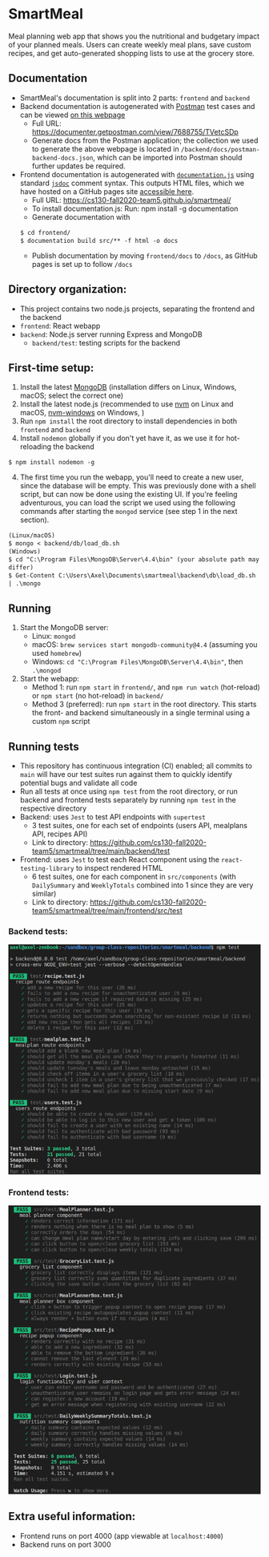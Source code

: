 # SmartMeal
Meal planning web app that shows you the nutritional and budgetary impact of your planned meals. Users can create weekly meal plans, save custom recipes, and get auto-generated shopping lists to use at the grocery store.

## Documentation
* SmartMeal's documentation is split into 2 parts: `frontend` and `backend`
* Backend documentation is autogenerated with [Postman](https://www.postman.com/api-documentation-tool/) test cases and can be viewed [on this webpage](https://documenter.getpostman.com/view/7688755/TVetcSDp)
  * Full URL: https://documenter.getpostman.com/view/7688755/TVetcSDp
  * Generate docs from the Postman application; the collection we used to generate the above webpage is located in `/backend/docs/postman-backend-docs.json`, which can be imported into Postman should further updates be required.
* Frontend documentation is autogenerated with [`documentation.js`](https://documentation.js.org/) using standard [`jsdoc`](https://jsdoc.app/) comment syntax. This outputs HTML files, which we have hosted on a GitHub pages site [accessible here](https://cs130-fall2020-team5.github.io/smartmeal/).
  * Full URL: https://cs130-fall2020-team5.github.io/smartmeal/
  * To install documentation.js: Run: npm install -g documentation
  * Generate documentation with
  ```
  $ cd frontend/
  $ documentation build src/** -f html -o docs
  ```
  * Publish documentation by moving `frontend/docs` to `/docs`, as GitHub pages is set up to follow `/docs`

## Directory organization:
* This project contains two node.js projects, separating the frontend and the backend
* `frontend`: React webapp
* `backend`: Node.js server running Express and MongoDB
  * `backend/test`: testing scripts for the backend

## First-time setup:
1. Install the latest [MongoDB](https://docs.mongodb.com/manual/installation/) (installation differs on Linux, Windows, macOS; select the correct one)
2. Install the latest node.js (recommended to use [nvm](https://github.com/nvm-sh/nvm) on Linux and macOS, [nvm-windows](https://github.com/coreybutler/nvm-windows) on Windows, )
3. Run `npm install` the root directory to install dependencies in both `frontend` and `backend`
4. Install `nodemon` globally if you don't yet have it, as we use it for hot-reloading the backend
```
$ npm install nodemon -g
```
4. The first time you run the webapp, you'll need to create a new user, since the database will be empty. This was previously done with a shell script, but can now be done using the existing UI. If you're feeling adventurous, you can load the script we used using the following commands after starting the `mongod` service (see step 1 in the next section).

```
(Linux/macOS)
$ mongo < backend/db/load_db.sh
(Windows)   
$ cd "C:\Program Files\MongoDB\Server\4.4\bin" (your absolute path may differ)
$ Get-Content C:\Users\Axel\Documents\smartmeal\backend\db\load_db.sh | .\mongo
```
## Running
1. Start the MongoDB server:
   * Linux: `mongod`
   * macOS: `brew services start mongodb-community@4.4` (assuming you used `homebrew`)
   * Windows: `cd "C:\Program Files\MongoDB\Server\4.4\bin"`, then `.\mongod`
2. Start the webapp:
   * Method 1: run `npm start` in `frontend/`, and `npm run watch` (hot-reload) or `npm start` (no hot-reload) in `backend/`
   * Method 3 (preferred): run `npm start` in the root directory. This starts the front- and backend simultaneously in a single terminal using a custom `npm` script

## Running tests
* This repository has continuous integration (CI) enabled; all commits to `main` will have our test suites run against them to quickly identify potential bugs and validate all code
* Run all tests at once using `npm test` from the root directory, or run backend and frontend tests separately by running `npm test` in the respective directory
* Backend: uses `Jest` to test API endpoints with `supertest`
  * 3 test suites, one for each set of endpoints (users API, mealplans API, recipes API)
  * Link to directory: https://github.com/cs130-fall2020-team5/smartmeal/tree/main/backend/test
* Frontend: uses `Jest` to test each React component using the `react-testing-library` to inspect rendered HTML
  * 6 test suites, one for each component in `src/components` (with `DailySummary` and `WeeklyTotals` combined into 1 since they are very similar)
  * Link to directory: https://github.com/cs130-fall2020-team5/smartmeal/tree/main/frontend/src/test

### Backend tests:
![Sample backend testing output](./res/backend-tests.png)


### Frontend tests:
![Sample frontend testing output](./res/frontend-tests.png)

## Extra useful information:
* Frontend runs on port 4000 (app viewable at `localhost:4000`)
* Backend runs on port 3000
